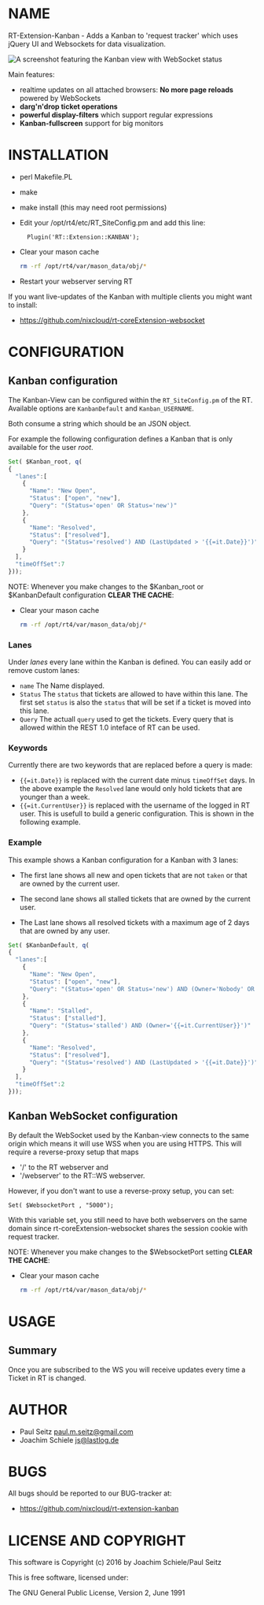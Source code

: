 # NAME

RT-Extension-Kanban - Adds a Kanban to 'request tracker' which uses jQuery UI and Websockets for data visualization.

![A screenshot featuring the Kanban view with WebSocket status](https://raw.githubusercontent.com/nixcloud/rt-extension-kanban/master/screenshots/kanban.jpg)

Main features:

* realtime updates on all attached browsers: **No more page reloads** powered by WebSockets
* **darg'n'drop ticket operations**
* **powerful display-filters** which support regular expressions
* **Kanban-fullscreen** support for big monitors

# INSTALLATION

- perl Makefile.PL
- make
- make install (this may need root permissions)
- Edit your /opt/rt4/etc/RT_SiteConfig.pm and add this line:

        Plugin('RT::Extension::KANBAN');

- Clear your mason cache
    ```sh
    rm -rf /opt/rt4/var/mason_data/obj/*
    ```
- Restart your webserver serving RT

If you want live-updates of the Kanban with multiple clients you might want to install:

*  <https://github.com/nixcloud/rt-coreExtension-websocket>

# CONFIGURATION

## Kanban configuration

The Kanban-View can be configured within the `RT_SiteConfig.pm` of the RT. 
Available options are `KanbanDefault` and `Kanban_USERNAME`.

Both consume a string which should be an JSON object. 

For example the following configuration defines a Kanban that is only available for the user _root_.

```javascript
Set( $Kanban_root, q(
{
  "lanes":[
    {
      "Name": "New Open",
      "Status": ["open", "new"],
      "Query": "(Status='open' OR Status='new')"
    },
    {
      "Name": "Resolved",
      "Status": ["resolved"],
      "Query": "(Status='resolved') AND (LastUpdated > '{{=it.Date}}')"
    }
  ],
  "timeOffSet":7
}));
```  

NOTE: Whenever you make changes to the $Kanban_root or $KanbanDefault configuration **CLEAR THE CACHE**:

- Clear your mason cache
    ```sh
    rm -rf /opt/rt4/var/mason_data/obj/*
    ```

### Lanes
Under _lanes_ every lane within the Kanban is defined. You can easily add or remove custom lanes:

* `name` The Name displayed.
* `Status` The `status` that tickets are allowed to have within this lane. The first set `status` is also the `status` that will be set if a ticket is moved into this lane.
* `Query` The actuall `query` used to get the tickets. Every query that is allowed within the REST 1.0 inteface of RT can be used. 

### Keywords
Currently there are two keywords that are replaced before a query is made:

- `{{=it.Date}}` is replaced with the current date minus `timeOffSet` days. In the above example the `Resolved` lane would only hold tickets that are younger than a week. 
- `{{=it.CurrentUser}}` is replaced with the username of the logged in RT user. This is usefull to build a generic configuration. This is shown in the following example. 

### Example

This example shows a Kanban configuration for a Kanban with 3 lanes: 

* The first lane shows all new and open tickets that are not `taken` or that are owned by the current user. 

* The second lane shows all stalled tickets that are owned by the current user. 

* The Last lane shows all resolved tickets with a maximum age of 2 days that are owned by any user.

```javascript
Set( $KanbanDefault, q(
{
  "lanes":[
    {
      "Name": "New Open",
      "Status": ["open", "new"],
      "Query": "(Status='open' OR Status='new') AND (Owner='Nobody' OR Owner='{{=it.CurrentUser}}')"
    },
    {
      "Name": "Stalled",
      "Status": ["stalled"],
      "Query": "(Status='stalled') AND (Owner='{{=it.CurrentUser}}')"
    },
    {
      "Name": "Resolved",
      "Status": ["resolved"],
      "Query": "(Status='resolved') AND (LastUpdated > '{{=it.Date}}')"
    }
  ],
  "timeOffSet":2
}));
```  


## Kanban WebSocket configuration

By default the WebSocket used by the Kanban-view connects to the same origin which means it will use WSS 
when you are using HTTPS. This will require a reverse-proxy setup that maps 

* '/' to the RT webserver and 
* '/webserver' to the RT::WS webserver.

However, if you don't want to use a reverse-proxy setup, you can set:

    Set( $WebsocketPort , "5000");

With this variable set, you still need to have both webservers on the same domain since rt-coreExtension-websocket 
shares the session cookie with request tracker.

NOTE: Whenever you make changes to the $WebsocketPort setting **CLEAR THE CACHE**:

- Clear your mason cache
    ```sh
    rm -rf /opt/rt4/var/mason_data/obj/*
    ```

# USAGE

## Summary
Once you are subscribed to the WS you will receive updates every time a Ticket in RT is changed.

# AUTHOR

- Paul Seitz <paul.m.seitz@gmail.com>
- Joachim Schiele <js@lastlog.de>

# BUGS

All bugs should be reported to our BUG-tracker at: 

* <https://github.com/nixcloud/rt-extension-kanban>

# LICENSE AND COPYRIGHT

This software is Copyright (c) 2016 by Joachim Schiele/Paul Seitz

This is free software, licensed under:

  The GNU General Public License, Version 2, June 1991
